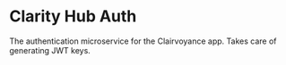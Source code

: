 # Clarity Hub Auth

The authentication microservice for the Clairvoyance app. Takes care of generating JWT keys.
